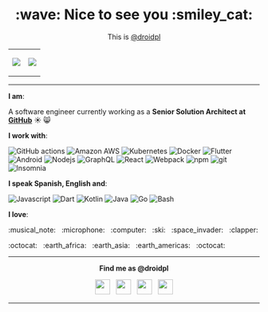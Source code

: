 
<p align="center"> <h1 align="center">:wave: Nice to see you :smiley_cat: </h1> <p>

<p align="center">
<table>
  <tr>
    <p align="center">This is <a href="https://droidpl.me">@droidpl</a></p>
  </tr>
  <tr>
    <td>
<p align="center"><a href="https://droidpl.me"><img src="https://github-readme-stats.vercel.app/api?username=droidpl&show_icons=true&bg_color=0B0B0B&title_color=88DCF4&text_color=fff&icon_color=88DCF4&hide_border=true" /></a></p>
    </td>
    <td>
<p align="center"><a href="https://droidpl.me"><img src="https://github-readme-stats.vercel.app/api/top-langs?username=droidpl&show_icons=true&bg_color=0B0B0B&title_color=88DCF4&text_color=fff&icon_color=88DCF4&hide_border=true" /></a></p>
    </td>
  </tr>
</table>
</p>

*******

**I am**:

A software engineer currently working as a **Senior Solution Architect at [GitHub](https://github.com/)**
:sunny: :smile_cat:

**I work with**:

<p>
  <img alt="GitHub actions" src="https://img.shields.io/badge/-Github_Actions-2088FF?style=flat-square&logo=github-actions&logoColor=white" />
  <img alt="Amazon AWS" src="https://img.shields.io/badge/-AWS-232F3E?style=flat-square&logo=amazon-aws&logoColor=white" />
  <img alt="Kubernetes" src="https://img.shields.io/badge/-Kubernetes-326CE5?style=flat-square&logo=kubernetes&logoColor=white" />
  <img alt="Docker" src="https://img.shields.io/badge/-Docker-2496ED?style=flat-square&logo=docker&logoColor=white" />
  <img alt="Flutter" src="https://img.shields.io/badge/-Flutter-02569B?style=flat-square&logo=flutter&logoColor=white" />
  <img alt="Android" src="https://img.shields.io/badge/-Android-3DDC84?style=flat-square&logo=android&logoColor=white" />
  <img alt="Nodejs" src="https://img.shields.io/badge/-Nodejs-43853d?style=flat-square&logo=Node.js&logoColor=white" />
  <img alt="GraphQL" src="https://img.shields.io/badge/-GraphQL-E10098?style=flat-square&logo=graphql&logoColor=white" />
  <img alt="React" src="https://img.shields.io/badge/-React-61DAFB?style=flat-square&logo=react&logoColor=white" />
  <img alt="Webpack" src="https://img.shields.io/badge/-Webpack-8DD6F9?style=flat-square&logo=webpack&logoColor=white" /> 
  <img alt="npm" src="https://img.shields.io/badge/-NPM-CB3837?style=flat-square&logo=npm&logoColor=white" />
  <img alt="git" src="https://img.shields.io/badge/-Git-F05032?style=flat-square&logo=git&logoColor=white" />
  <img alt="Insomnia" src="https://img.shields.io/badge/-Insomnia-5849BE?style=flat-square&logo=insomnia&logoColor=white" />
</p>

**I speak Spanish, English and**:
<p>
    <img alt="Javascript" src="https://img.shields.io/badge/-Javascript-F7DF1E?style=flat-square&logo=javascript&logoColor=white" />
    <img alt="Dart" src="https://img.shields.io/badge/-Dart-0175C2?style=flat-square&logo=dart&logoColor=white" />
    <img alt="Kotlin" src="https://img.shields.io/badge/-Kotlin-0095D5?style=flat-square&logo=kotlin&logoColor=white" />
    <img alt="Java" src="https://img.shields.io/badge/-Java-007396?style=flat-square&logo=java&logoColor=white" />
    <img alt="Go" src="https://img.shields.io/badge/-Go-00ADD8?style=flat-square&logo=go&logoColor=white" />
    <img alt="Bash" src="https://img.shields.io/badge/-Bash-000000?style=flat-square&logo=gnu-bash&logoColor=white" />
</p>


**I love**:
<p> :musical_note: &nbsp; :microphone: &nbsp; :computer: &nbsp; :ski: &nbsp; :space_invader: &nbsp; :clapper:</p>
<p>:octocat: &nbsp; :earth_africa: &nbsp; :earth_asia: &nbsp; :earth_americas: &nbsp; :octocat: </p>


*******

<p align="center">
  <b>Find me as @droidpl</b>
  <p align="center">
    <a href="https://linkedin.com/in/javierdepedrolopez"><img src="https://svgshare.com/i/SiT.svg" height=30 /></a>
    &nbsp;
    <a href="https://stackoverflow.com/droidpl"><img src="https://svgshare.com/i/ShT.svg" height=30 /></a>
    &nbsp;
    <a href="https://instagram.com/droidpl"><img src="https://svgshare.com/i/ShE.svg" height=30 /></a>
    &nbsp;
    <a href="https://twitter.com/droidpl"><img src="https://svgshare.com/i/SiG.svg" height=30 /></a>
  </p>
</p>

*******
